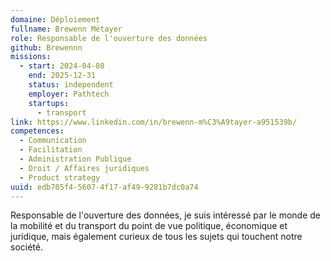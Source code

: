 ```yaml
---
domaine: Déploiement
fullname: Brewenn Métayer
role: Responsable de l'ouverture des données
github: Brewennn
missions:
  - start: 2024-04-08
    end: 2025-12-31
    status: independent
    employer: Pathtech
    startups:
      - transport
link: https://www.linkedin.com/in/brewenn-m%C3%A9tayer-a951539b/
competences:
  - Communication
  - Facilitation
  - Administration Publique
  - Droit / Affaires juridiques
  - Product strategy
uuid: edb705f4-5607-4f17-af49-9281b7dc0a74
---
```

Responsable de l'ouverture des données, je suis intéressé par le monde de la mobilité et du transport du point de vue politique, économique et juridique, mais également curieux de tous les sujets qui touchent notre société.
